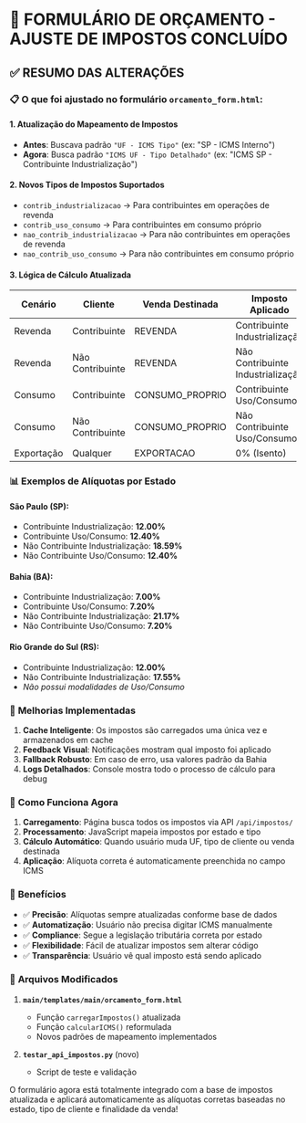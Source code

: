 # 🎯 FORMULÁRIO DE ORÇAMENTO - AJUSTE DE IMPOSTOS CONCLUÍDO

## ✅ RESUMO DAS ALTERAÇÕES

### 📋 O que foi ajustado no formulário `orcamento_form.html`:

#### 1. **Atualização do Mapeamento de Impostos**
- **Antes**: Buscava padrão `"UF - ICMS Tipo"` (ex: "SP - ICMS Interno")  
- **Agora**: Busca padrão `"ICMS UF - Tipo Detalhado"` (ex: "ICMS SP - Contribuinte Industrialização")

#### 2. **Novos Tipos de Impostos Suportados**
- `contrib_industrializacao` → Para contribuintes em operações de revenda
- `contrib_uso_consumo` → Para contribuintes em consumo próprio
- `nao_contrib_industrializacao` → Para não contribuintes em operações de revenda  
- `nao_contrib_uso_consumo` → Para não contribuintes em consumo próprio

#### 3. **Lógica de Cálculo Atualizada**

| Cenário | Cliente | Venda Destinada | Imposto Aplicado |
|---------|---------|----------------|------------------|
| Revenda | Contribuinte | REVENDA | Contribuinte Industrialização |
| Revenda | Não Contribuinte | REVENDA | Não Contribuinte Industrialização |
| Consumo | Contribuinte | CONSUMO_PROPRIO | Contribuinte Uso/Consumo |
| Consumo | Não Contribuinte | CONSUMO_PROPRIO | Não Contribuinte Uso/Consumo |
| Exportação | Qualquer | EXPORTACAO | 0% (Isento) |

### 📊 **Exemplos de Alíquotas por Estado**

#### São Paulo (SP):
- Contribuinte Industrialização: **12.00%**
- Contribuinte Uso/Consumo: **12.40%**  
- Não Contribuinte Industrialização: **18.59%**
- Não Contribuinte Uso/Consumo: **12.40%**

#### Bahia (BA):
- Contribuinte Industrialização: **7.00%**
- Contribuinte Uso/Consumo: **7.20%**
- Não Contribuinte Industrialização: **21.17%** 
- Não Contribuinte Uso/Consumo: **7.20%**

#### Rio Grande do Sul (RS):
- Contribuinte Industrialização: **12.00%**
- Não Contribuinte Industrialização: **17.55%**
- *Não possui modalidades de Uso/Consumo*

### 🔧 **Melhorias Implementadas**

1. **Cache Inteligente**: Os impostos são carregados uma única vez e armazenados em cache
2. **Feedback Visual**: Notificações mostram qual imposto foi aplicado
3. **Fallback Robusto**: Em caso de erro, usa valores padrão da Bahia
4. **Logs Detalhados**: Console mostra todo o processo de cálculo para debug

### 🎯 **Como Funciona Agora**

1. **Carregamento**: Página busca todos os impostos via API `/api/impostos/`
2. **Processamento**: JavaScript mapeia impostos por estado e tipo
3. **Cálculo Automático**: Quando usuário muda UF, tipo de cliente ou venda destinada
4. **Aplicação**: Alíquota correta é automaticamente preenchida no campo ICMS

### 🚀 **Benefícios**

- ✅ **Precisão**: Alíquotas sempre atualizadas conforme base de dados
- ✅ **Automatização**: Usuário não precisa digitar ICMS manualmente  
- ✅ **Compliance**: Segue a legislação tributária correta por estado
- ✅ **Flexibilidade**: Fácil de atualizar impostos sem alterar código
- ✅ **Transparência**: Usuário vê qual imposto está sendo aplicado

### 📝 **Arquivos Modificados**

1. **`main/templates/main/orcamento_form.html`**
   - Função `carregarImpostos()` atualizada
   - Função `calcularICMS()` reformulada
   - Novos padrões de mapeamento implementados

2. **`testar_api_impostos.py`** (novo)
   - Script de teste e validação

O formulário agora está totalmente integrado com a base de impostos atualizada e aplicará automaticamente as alíquotas corretas baseadas no estado, tipo de cliente e finalidade da venda!